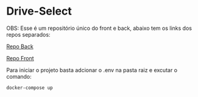 # Drive-Select

OBS: Esse é um repositório único do front e back, abaixo tem os links dos repos separados:

[Repo Back](https://github.com/bammido/DriveSelect-Back)

[Repo Front](https://github.com/bammido/DriveSelect-Front)

Para iniciar o projeto basta adcionar o .env na pasta raiz e excutar o comando:

``` docker-compose up ```
